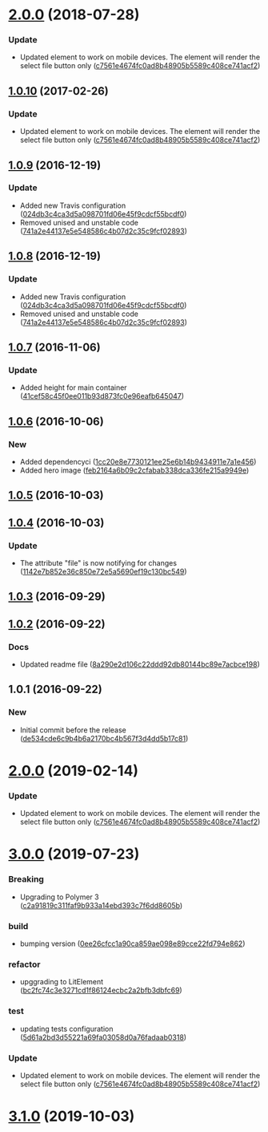 <a name="2.0.0"></a>
# [2.0.0](https://github.com/advanced-rest-client/file-drop/compare/1.0.9...2.0.0) (2018-07-28)


### Update

* Updated element to work on mobile devices. The element will render the select file button only ([c7561e4674fc0ad8b48905b5589c408ce741acf2](https://github.com/advanced-rest-client/file-drop/commit/c7561e4674fc0ad8b48905b5589c408ce741acf2))



<a name="1.0.10"></a>
## [1.0.10](https://github.com/advanced-rest-client/file-drop/compare/1.0.9...v1.0.10) (2017-02-26)


### Update

* Updated element to work on mobile devices. The element will render the select file button only ([c7561e4674fc0ad8b48905b5589c408ce741acf2](https://github.com/advanced-rest-client/file-drop/commit/c7561e4674fc0ad8b48905b5589c408ce741acf2))



<a name="1.0.9"></a>
## [1.0.9](https://github.com/advanced-rest-client/file-drop/compare/1.0.7...v1.0.9) (2016-12-19)


### Update

* Added new Travis configuration ([024db3c4ca3d5a098701fd06e45f9cdcf55bcdf0](https://github.com/advanced-rest-client/file-drop/commit/024db3c4ca3d5a098701fd06e45f9cdcf55bcdf0))
* Removed unised and unstable code ([741a2e44137e5e548586c4b07d2c35c9fcf02893](https://github.com/advanced-rest-client/file-drop/commit/741a2e44137e5e548586c4b07d2c35c9fcf02893))



<a name="1.0.8"></a>
## [1.0.8](https://github.com/advanced-rest-client/file-drop/compare/1.0.7...v1.0.8) (2016-12-19)


### Update

* Added new Travis configuration ([024db3c4ca3d5a098701fd06e45f9cdcf55bcdf0](https://github.com/advanced-rest-client/file-drop/commit/024db3c4ca3d5a098701fd06e45f9cdcf55bcdf0))
* Removed unised and unstable code ([741a2e44137e5e548586c4b07d2c35c9fcf02893](https://github.com/advanced-rest-client/file-drop/commit/741a2e44137e5e548586c4b07d2c35c9fcf02893))



<a name="1.0.7"></a>
## [1.0.7](https://github.com/advanced-rest-client/file-drop/compare/1.0.6...v1.0.7) (2016-11-06)


### Update

* Added height for main container ([41cef58c45f0ee011b93d873fc0e96eafb645047](https://github.com/advanced-rest-client/file-drop/commit/41cef58c45f0ee011b93d873fc0e96eafb645047))



<a name="1.0.6"></a>
## [1.0.6](https://github.com/advanced-rest-client/file-drop/compare/1.0.5...v1.0.6) (2016-10-06)


### New

* Added dependencyci ([1cc20e8e7730121ee25e6b14b9434911e7a1e456](https://github.com/advanced-rest-client/file-drop/commit/1cc20e8e7730121ee25e6b14b9434911e7a1e456))
* Added hero image ([feb2164a6b09c2cfabab338dca336fe215a9949e](https://github.com/advanced-rest-client/file-drop/commit/feb2164a6b09c2cfabab338dca336fe215a9949e))



<a name="1.0.5"></a>
## [1.0.5](https://github.com/advanced-rest-client/file-drop/compare/1.0.4...v1.0.5) (2016-10-03)




<a name="1.0.4"></a>
## [1.0.4](https://github.com/advanced-rest-client/file-drop/compare/1.0.2...v1.0.4) (2016-10-03)


### Update

* The attribute "file" is now notifying for changes ([1142e7b852e36c850e72e5a5690ef19c130bc549](https://github.com/advanced-rest-client/file-drop/commit/1142e7b852e36c850e72e5a5690ef19c130bc549))



<a name="1.0.3"></a>
## [1.0.3](https://github.com/advanced-rest-client/file-drop/compare/1.0.2...v1.0.3) (2016-09-29)




<a name="1.0.2"></a>
## [1.0.2](https://github.com/advanced-rest-client/file-drop/compare/1.0.1...v1.0.2) (2016-09-22)


### Docs

* Updated readme file ([8a290e2d106c22ddd92db80144bc89e7acbce198](https://github.com/advanced-rest-client/file-drop/commit/8a290e2d106c22ddd92db80144bc89e7acbce198))



<a name="1.0.1"></a>
## 1.0.1 (2016-09-22)


### New

* Initial commit before the release ([de534cde6c9b4b6a2170bc4b567f3d4dd5b17c81](https://github.com/advanced-rest-client/file-drop/commit/de534cde6c9b4b6a2170bc4b567f3d4dd5b17c81))



# [2.0.0](https://github.com/advanced-rest-client/file-drop/compare/1.0.9...2.0.0) (2019-02-14)


### Update

* Updated element to work on mobile devices. The element will render the select file button only ([c7561e4674fc0ad8b48905b5589c408ce741acf2](https://github.com/advanced-rest-client/file-drop/commit/c7561e4674fc0ad8b48905b5589c408ce741acf2))



# [3.0.0](https://github.com/advanced-rest-client/file-drop/compare/1.0.9...3.0.0) (2019-07-23)


### Breaking

* Upgrading to Polymer 3 ([c2a91819c311faf9b933a14ebd393c7f6dd8605b](https://github.com/advanced-rest-client/file-drop/commit/c2a91819c311faf9b933a14ebd393c7f6dd8605b))

### build

* bumping version ([0ee26cfcc1a90ca859ae098e89cce22fd794e862](https://github.com/advanced-rest-client/file-drop/commit/0ee26cfcc1a90ca859ae098e89cce22fd794e862))

### refactor

* upggrading to LitElement ([bc2fc74c3e3271cd1f86124ecbc2a2bfb3dbfc69](https://github.com/advanced-rest-client/file-drop/commit/bc2fc74c3e3271cd1f86124ecbc2a2bfb3dbfc69))

### test

* updating tests configuration ([5d61a2bd3d55221a69fa03058d0a76fadaab0318](https://github.com/advanced-rest-client/file-drop/commit/5d61a2bd3d55221a69fa03058d0a76fadaab0318))

### Update

* Updated element to work on mobile devices. The element will render the select file button only ([c7561e4674fc0ad8b48905b5589c408ce741acf2](https://github.com/advanced-rest-client/file-drop/commit/c7561e4674fc0ad8b48905b5589c408ce741acf2))



# [3.1.0](https://github.com/advanced-rest-client/file-drop/compare/1.0.9...3.1.0) (2019-10-03)



